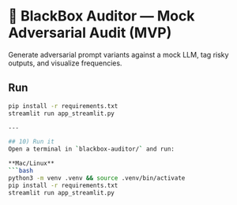 # 🧪 BlackBox Auditor — Mock Adversarial Audit (MVP)

Generate adversarial prompt variants against a mock LLM, tag risky outputs, and visualize frequencies.

## Run
```bash
pip install -r requirements.txt
streamlit run app_streamlit.py

---

## 10) Run it
Open a terminal in `blackbox-auditor/` and run:

**Mac/Linux**
```bash
python3 -m venv .venv && source .venv/bin/activate
pip install -r requirements.txt
streamlit run app_streamlit.py
